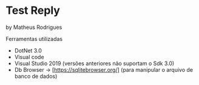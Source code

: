 # Test Reply


  by Matheus Rodrigues

Ferramentas utilizadas
* DotNet 3.0
* Visual code 
* Visual Studio 2019 (versões anteriores não suportam o Sdk 3.0)
* Db Browser ->  [https://sqlitebrowser.org/] (para manipular o arquivo de banco de dados)
  

